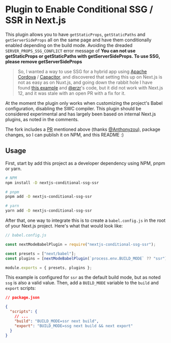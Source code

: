 # Plugin to Enable Conditional SSG / SSR in Next.js

This plugin allows you to have `getStaticProps`, `getStaticPaths` and `getServerSideProps` all on the same page and have them conditionally enabled depending on the build mode. Avoiding the dreaded `SERVER_PROPS_SSG_CONFLICT` error message of **You can not use getStaticProps or getStaticPaths with getServerSideProps. To use SSG, please remove getServerSideProps**

> So, I wanted a way to use SSG for a hybrid app using [Apache Cordova](https://cordova.apache.org/) / [Capacitor](https://capacitorjs.com/), and discovered that setting this up on Next.js is not as easy as on Nuxt.js, and going down the rabbit hole I have found [this example](https://github.com/mlynch/nextjs-tailwind-ionic-capacitor-starter) and [@erzr](https://github.com/erzr)'s code, but it did not work with Next.js 12, and it was stale with an open PR with a fix for it.

At the moment the plugin only works when customizing the project's Babel configuration, disabling the SWC compiler. This plugin should be considered experimental and has largely been based on internal Next.js plugins, as noted in the comments.

The fork includes a [PR](https://github.com/erzr/next-babel-conditional-ssg-ssr/pull/4) mentioned above (thanks [@Anthonyzou](https://github.com/Anthonyzou)), package changes, so I can publish it on NPM, and this README :)

## Usage

First, start by add this project as a developer dependency using NPM, pnpm or yarn.

```bash
# NPM
npm install -D nextjs-conditional-ssg-ssr
```

```bash
# pnpm
pnpm add -D nextjs-conditional-ssg-ssr
```

```bash
# yarn
yarn add -D nextjs-conditional-ssg-ssr
```

After that, one way to integrate this is to create a `babel.config.js` in the root of your Next.js project. Here's what that would look like:

```javascript
// babel.config.js

const nextModeBabelPlugin = require("nextjs-conditional-ssg-ssr");

const presets = ["next/babel"];
const plugins = [nextModeBabelPlugin(`process.env.BUILD_MODE` ?? "ssr")];

module.exports = { presets, plugins };
```

This example is configured for `ssr` as the default build mode, but as noted `ssg` is also a valid value. Then, add a `BUILD_MODE` variable to the `build` and `export` scripts:

```json
// package.json

{
  "scripts": {
    // ...
    "build": "BUILD_MODE=ssr next build",
    "export": "BUILD_MODE=ssg next build && next export"
  }
}
```
